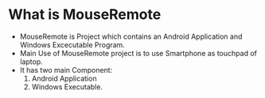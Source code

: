 # What is MouseRemote
- MouseRemote is Project which contains an Android Application and Windows Excecutable Program.
- Main Use of MouseRemote project is to use Smartphone as touchpad of laptop.
- It has two main Component:
    1. Android Application
    2. Windows Executable.